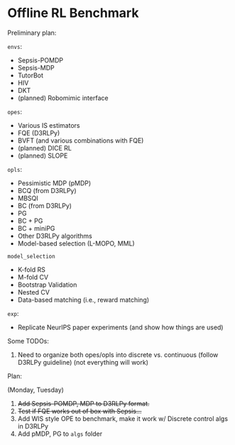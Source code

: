 # Offline RL Benchmark

Preliminary plan:

`envs`:
- Sepsis-POMDP
- Sepsis-MDP
- TutorBot
- HIV
- DKT
- (planned) Robomimic interface

`opes`:
- Various IS estimators
- FQE (D3RLPy)
- BVFT (and various combinations with  FQE)
- (planned) DICE RL
- (planned) SLOPE

`opls`:
- Pessimistic MDP (pMDP)
- BCQ (from D3RLPy)
- MBSQI
- BC (from D3RLPy)
- PG
- BC + PG
- BC + miniPG
- Other D3RLPy algorithms
- Model-based selection (L-MOPO, MML)

`model_selection`
- K-fold RS
- M-fold CV
- Bootstrap Validation
- Nested CV
- Data-based matching (i.e., reward matching)

`exp`:
- Replicate NeurIPS paper experiments (and show how things are used)

Some TODOs:
1. Need to organize both opes/opls into discrete vs. continuous (follow D3RLPy guideline) (not everything will work)

Plan:

(Monday, Tuesday)
1. ~~Add Sepsis-POMDP, MDP to D3RLPy format.~~
2. ~~Test if FQE works out of box with Sepsis...~~
3. Add WIS style OPE to benchmark, make it work w/ Discrete control algs in D3RLPy
4. Add pMDP, PG to `algs` folder